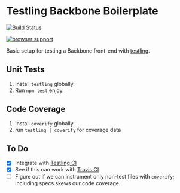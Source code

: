 # Testling Backbone Boilerplate

[![Build Status](http://img.shields.io/travis/omnibus-app/testling-backbone-boilerplate.svg?style=flat)](https://travis-ci.org/omnibus-app/testling-backbone-boilerplate)

[![browser support](https://ci.testling.com/nickb1080/testling-backbone-boilerplate.png)
](https://ci.testling.com/nickb1080/testling-backbone-boilerplate)

Basic setup for testing a Backbone front-end with [testling](https://github.com/substack/testling).

## Unit Tests

1. Install `testling` globally.
2. Run `npm test` enjoy.

## Code Coverage

1. Install `coverify` globally.
2. run `testling | coverify` for coverage data

## To Do
- [x] Integrate with [Testling CI](http://ci.testling.com)
- [x] See if this can work with [Travis CI](https://travis-ci.org)
- [ ] Figure out if we can instrument only non-test files with `coverify`; including specs skews our code coverage.
